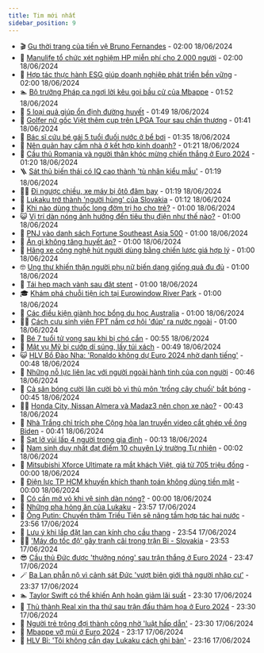 ```yaml
---
title: Tim mới nhất
sidebar_position: 9
---
```


<!-- vnexpress-tin-moi-nhat:START -->
- 🎬 [Gu thời trang của tiền vệ Bruno Fernandes](https://vnexpress.net/gu-thoi-trang-cua-tien-ve-bruno-fernandes-4758962.html) - 02:00 18/06/2024
- 🐎 [Manulife tổ chức xét nghiệm HP miễn phí cho 2.000 người](https://vnexpress.net/manulife-to-chuc-xet-nghiem-hp-mien-phi-cho-2-000-nguoi-4759403.html) - 02:00 18/06/2024
- 🦍 [Hợp tác thực hành ESG giúp doanh nghiệp phát triển bền vững](https://vnexpress.net/hop-tac-thuc-hanh-esg-giup-doanh-nghiep-phat-trien-ben-vung-4759144.html) - 02:00 18/06/2024
- 🏊 [Bộ trưởng Pháp ca ngợi lời kêu gọi bầu cử của Mbappe](https://vnexpress.net/bo-truong-phap-ca-ngoi-loi-keu-goi-bau-cu-cua-mbappe-4759450.html) - 01:52 18/06/2024
- 🎊 [5 loại quả giúp ổn định đường huyết](https://vnexpress.net/5-loai-qua-giup-on-dinh-duong-huyet-4759368.html) - 01:49 18/06/2024
- 🎃 [Golfer nữ gốc Việt thêm cup trên LPGA Tour sau chấn thương](https://vnexpress.net/golfer-nu-goc-viet-them-cup-tren-lpga-tour-sau-chan-thuong-4759536.html) - 01:41 18/06/2024
- 🧰 [Bác sĩ cứu bé gái 5 tuổi đuối nước ở bể bơi](https://vnexpress.net/bac-si-cuu-be-gai-5-tuoi-duoi-nuoc-o-be-boi-4759443.html) - 01:35 18/06/2024
- 🔭 [Nên quản hay cấm nhà ở kết hợp kinh doanh?](https://vnexpress.net/nen-quan-hay-cam-nha-o-ket-hop-kinh-doanh-4759409.html) - 01:21 18/06/2024
- 🫶 [Cầu thủ Romania và người thân khóc mừng chiến thắng ở Euro 2024](https://vnexpress.net/cau-thu-romania-va-nguoi-than-khoc-mung-chien-thang-o-euro-2024-4759461.html) - 01:20 18/06/2024
- 🪜 [Sát thủ biến thái có IQ cao thành &#39;tù nhân kiểu mẫu&#39;](https://vnexpress.net/sat-thu-bien-thai-co-iq-cao-thanh-tu-nhan-kieu-mau-4759457.html) - 01:19 18/06/2024
- 👨‍🏫 [Đi ngược chiều, xe máy bị ôtô đâm bay](https://vnexpress.net/di-nguoc-chieu-xe-may-bi-oto-dam-bay-4758212.html) - 01:19 18/06/2024
- 🎊 [Lukaku trở thành &#39;người hùng&#39; của Slovakia](https://vnexpress.net/lukaku-tro-thanh-nguoi-hung-cua-slovakia-4759516.html) - 01:12 18/06/2024
- 🎊 [Khi nào dùng thuốc long đờm trị ho cho trẻ?](https://vnexpress.net/khi-nao-dung-thuoc-long-dom-tri-ho-cho-tre-4759449.html) - 01:00 18/06/2024
- 😺 [Vị trí dàn nóng ảnh hưởng đến tiêu thụ điện như thế nào?](https://vnexpress.net/vi-tri-dan-nong-anh-huong-den-tieu-thu-dien-nhu-the-nao-4759405.html) - 01:00 18/06/2024
- 🐘 [PNJ vào danh sách Fortune Southeast Asia 500](https://vnexpress.net/pnj-vao-danh-sach-fortune-southeast-asia-500-4759402.html) - 01:00 18/06/2024
- 🌁 [Ăn gì không tăng huyết áp?](https://vnexpress.net/an-gi-khong-tang-huyet-ap-4759363.html) - 01:00 18/06/2024
- 🐲 [Hãng xe công nghệ hút người dùng bằng chiến lược giá hợp lý](https://vnexpress.net/hang-xe-cong-nghe-hut-nguoi-dung-bang-chien-luoc-gia-hop-ly-4759356.html) - 01:00 18/06/2024
- 🤓 [Ung thư khiến thận người phụ nữ biến dạng giống quả đu đủ](https://vnexpress.net/ung-thu-khien-than-nguoi-phu-nu-bien-dang-giong-qua-du-du-4759324.html) - 01:00 18/06/2024
- 💪 [Tái hẹp mạch vành sau đặt stent](https://vnexpress.net/tai-hep-mach-vanh-sau-dat-stent-4759311.html) - 01:00 18/06/2024
- 🎓 [Khám phá chuỗi tiện ích tại Eurowindow River Park](https://vnexpress.net/kham-pha-chuoi-tien-ich-tai-eurowindow-river-park-4759297.html) - 01:00 18/06/2024
- 🫣 [Các điều kiện giành học bổng du học Australia](https://vnexpress.net/cac-dieu-kien-gianh-hoc-bong-du-hoc-australia-4759097.html) - 01:00 18/06/2024
- 🧑‍💻 [Cách cựu sinh viên FPT nắm cơ hội &#39;đúp&#39; ra nước ngoài](https://vnexpress.net/cach-cuu-sinh-vien-fpt-nam-co-hoi-dup-ra-nuoc-ngoai-4758847.html) - 01:00 18/06/2024
- 🐲 [Bé 7 tuổi tử vong sau khi bị chó cắn](https://vnexpress.net/be-7-tuoi-tu-vong-sau-khi-bi-cho-can-4759488.html) - 00:55 18/06/2024
- 🌝 [Mật vụ Mỹ bị cướp dí súng, lấy túi xách](https://vnexpress.net/mat-vu-my-bi-cuop-di-sung-lay-tui-xach-4759485.html) - 00:49 18/06/2024
- 😺 [HLV Bồ Đào Nha: &#39;Ronaldo không dự Euro 2024 nhờ danh tiếng&#39;](https://vnexpress.net/hlv-bo-dao-nha-ronaldo-khong-du-euro-2024-nho-danh-tieng-4759500.html) - 00:48 18/06/2024
- 🐎 [Những nỗ lực liên lạc với người ngoài hành tinh của con người](https://vnexpress.net/nhung-no-luc-lien-lac-voi-nguoi-ngoai-hanh-tinh-cua-con-nguoi-4759408.html) - 00:46 18/06/2024
- 🎡 [Cả sân bóng cười lăn cười bò vì thủ môn &#39;trồng cây chuối&#39; bắt bóng](https://vnexpress.net/ca-san-bong-cuoi-lan-cuoi-bo-vi-thu-mon-trong-cay-chuoi-bat-bong-4759322.html) - 00:45 18/06/2024
- 👨‍🏫 [Honda City, Nissan Almera và Madaz3 nên chọn xe nào?](https://vnexpress.net/honda-city-nissan-almera-va-madaz3-nen-chon-xe-nao-4759495.html) - 00:43 18/06/2024
- 🦆 [Nhà Trắng chỉ trích phe Cộng hòa lan truyền video cắt ghép về ông Biden](https://vnexpress.net/nha-trang-chi-trich-phe-cong-hoa-lan-truyen-video-cat-ghep-ve-ong-biden-4759484.html) - 00:41 18/06/2024
- 🚦 [Sạt lở vùi lấp 4 người trong gia đình](https://vnexpress.net/sat-lo-vui-lap-4-nguoi-trong-gia-dinh-4759477.html) - 00:13 18/06/2024
- 💫 [Nam sinh duy nhất đạt điểm 10 chuyên Lý trường Tự nhiên](https://vnexpress.net/nam-sinh-duy-nhat-dat-diem-10-chuyen-ly-truong-tu-nhien-4758933.html) - 00:02 18/06/2024
- 🎉 [Mitsubishi Xforce Ultimate ra mắt khách Việt, giá từ 705 triệu đồng](https://vnexpress.net/mitsubishi-xforce-ultimate-ra-mat-khach-viet-gia-tu-705-trieu-dong-4759312.html) - 00:00 18/06/2024
- 🌋 [Điện lực TP HCM khuyến khích thanh toán không dùng tiền mặt](https://vnexpress.net/dien-luc-tp-hcm-khuyen-khich-thanh-toan-khong-dung-tien-mat-4759159.html) - 00:00 18/06/2024
- 🤖 [Có cần mở vỏ khi vệ sinh dàn nóng?](https://vnexpress.net/co-can-mo-vo-khi-ve-sinh-dan-nong-4758896.html) - 00:00 18/06/2024
- 🦏 [Những pha hỏng ăn của Lukaku](https://vnexpress.net/nhung-pha-hong-an-cua-lukaku-4759482.html) - 23:57 17/06/2024
- 🦩 [Ông Putin: Chuyến thăm Triều Tiên sẽ nâng tầm hợp tác hai nước](https://vnexpress.net/ong-putin-chuyen-tham-trieu-tien-se-nang-tam-hop-tac-hai-nuoc-4759474.html) - 23:56 17/06/2024
- 👺 [Lưu ý khi lắp đặt lan can kính cho cầu thang](https://vnexpress.net/luu-y-khi-lap-dat-lan-can-kinh-cho-cau-thang-4759452.html) - 23:54 17/06/2024
- 🧑‍🏫 [&#39;Máy đo tốc độ&#39; gây tranh cãi trong trận Bỉ - Slovakia](https://vnexpress.net/may-do-toc-do-gay-tranh-cai-trong-tran-bi-slovakia-4759481.html) - 23:53 17/06/2024
- 😎 [Cầu thủ Đức được &#39;thưởng nóng&#39; sau trận thắng ở Euro 2024](https://vnexpress.net/cau-thu-duc-duoc-thuong-nong-sau-tran-thang-o-euro-2024-4759479.html) - 23:47 17/06/2024
- 🪄 [Ba Lan phẫn nộ vì cảnh sát Đức &#39;vượt biên giới thả người nhập cư&#39;](https://vnexpress.net/ba-lan-phan-no-vi-canh-sat-duc-vuot-bien-gioi-tha-nguoi-nhap-cu-4759469.html) - 23:37 17/06/2024
- 🏊 [Taylor Swift có thể khiến Anh hoãn giảm lãi suất](https://vnexpress.net/taylor-swift-co-the-khien-anh-hoan-giam-lai-suat-4759274.html) - 23:30 17/06/2024
- 💃 [Thủ thành Real xin tha thứ sau trận đấu thảm họa ở Euro 2024](https://vnexpress.net/thu-thanh-real-xin-tha-thu-sau-tran-dau-tham-hoa-o-euro-2024-4759476.html) - 23:30 17/06/2024
- 🦆 [Người trẻ trông đợi thành công nhờ &#39;luật hấp dẫn&#39;](https://vnexpress.net/nguoi-tre-trong-doi-thanh-cong-nho-luat-hap-dan-4759459.html) - 23:30 17/06/2024
- 🎊 [Mbappe vỡ mũi ở Euro 2024](https://vnexpress.net/mbappe-vo-mui-o-euro-2024-4759472.html) - 23:17 17/06/2024
- 👺 [HLV Bỉ: &#39;Tôi không cần dạy Lukaku cách ghi bàn&#39;](https://vnexpress.net/hlv-bi-toi-khong-can-day-lukaku-cach-ghi-ban-4759473.html) - 23:16 17/06/2024<!-- vnexpress-tin-moi-nhat:END -->
